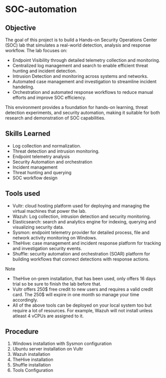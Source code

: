 # SOC-automation

## Objective
The goal of this project is to build a Hands-on Security Operations Center (SOC) lab that simulates a real-world detection, analysis and response workflow. The lab focuses on:

- Endpoint Visibility through detailed telemetry collection and monitoring.
- Centralized log management and search to enable efficient threat hunting and incident detection.
- Intrusion Detection and monitoring across systems and networks.
- Automated case management and investigation to streamline incident handeling.
- Orchestration and automated response workflows to reduce manual efforts and improve SOC efficiency.

This environment provides a foundation for hands-on learning, threat detection experiments, and security automation, making it suitable for both research and demonstration of SOC capabilities. 

## Skills Learned
- Log collection and normalization.
- Threat detection and intrusion monitoring.
- Endpoint telemetry analysis
- Security Automation and orchestration
- Incident management
- Threat hunting and querying
- SOC workflow design

## Tools used
- Vultr: cloud hosting platform used for deploying and managing the virtual machines that power the lab.
- Wazuh: Log collection, intrusion detection and security monitoring.
- Elasticsearch: search and analytics engine for indexing, querying and visualizing security data.
- Sysmon: endpoint telemetry provider for detailed process, file and network activity monitoring on Windows.
- TheHive: case management and incident response platform for tracking and investigation security events.
- Shuffle: security automation and orchestration (SOAR) platform for building workflows that connect detections with response actions.


> [!NOTE]
> - TheHive on-prem installation, that has been used, only offers 16 days trial so be sure to finish the lab before that.
> - Vultr offers 250$ free credit to new users and requires a valid credit card. The 250$ will expire in one month so manage your time accordingly.
> - All of the above tools can be deployed on your local system too but require a lot of resources. For example, Wazuh will not install unless atleast 4 vCPUs are assigned to it.

## Procedure
1. Windows installation with Sysmon configuration
2. Ubuntu server installation on Vultr
3. Wazuh installation
4. TheHive installation
5. Shuffle installation
6. Tools Configuration
